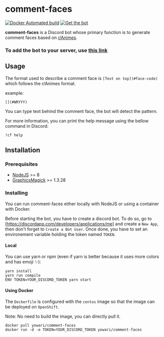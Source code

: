 # comment-faces

[![Docker Automated build][s1]][dc] [![Get the bot][s2]][bo]

[s1]: https://img.shields.io/docker/automated/jrottenberg/ffmpeg.svg
[s2]: https://img.shields.io/badge/Discord-Add%20to%20your%20server-blue.svg

[dc]: https://hub.docker.com/r/yowari/comment-faces/
[bo]: https://discordapp.com/oauth2/authorize?client_id=307244970451009538&scope=bot

**comment-faces** is a Discord bot whose primary function is to
generate comment faces based on [r/Animes][ra].

[ra]: https://www.reddit.com/r/anime

### To add the bot to your server, use [this link][bo]

## Usage

The format used to describe a comment face is `[Text on top](#face-code)`
which follows the r/Animes format.

example:

```
[](#WRYYY)
```

You can type text behind the comment face, the bot will detect the pattern.

For more information, you can print the help message using the bellow command in
Discord:

```
!cf help
```

## Installation

### Prerequisites

- [NodeJS][no] >= 8
- [GraphicsMagick][gm] >= 1.3.28

[no]: https://nodejs.org
[gm]: http://www.graphicsmagick.org/

### Installing

You can run comment-faces either locally with NodeJS or using a container with
Docker.

Before starting the bot, you have to create a discord bot. To do so, go to [https://discordapp.com/developers/applications/me]
and create a `New App`, then don't forget to `Create a Bot User`. Once done,
you have to set an environement variable holding the token named `TOKEN`.

#### Local

You can use yarn or npm (even if yarn is better because it uses more colors and
has emoji :sparkles:):

```
yarn install
yarn run compile
ENV TOKEN=YOUR_DISCORD_TOKEN yarn start
```

#### Using Docker

The `Dockerfile` is configured with the `centos` image so that the image can be
deployed on `OpenShift`.

Note: No need to build the image, you can directly pull it.

```
docker pull yowari/comment-faces
docker run -d -e TOKEN=YOUR_DISCORD_TOKEN yowari/comment-faces
```
